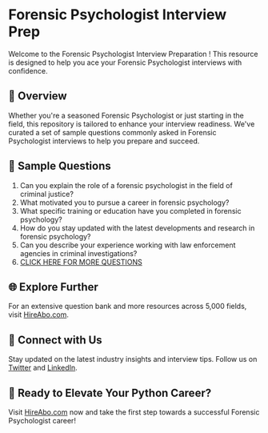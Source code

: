 # Forensic Psychologist Interview Prep

Welcome to the Forensic Psychologist Interview Preparation ! This resource is designed to help you ace your Forensic Psychologist interviews with confidence.

## 🚀 Overview

Whether you're a seasoned Forensic Psychologist or just starting in the field, this repository is tailored to enhance your interview readiness. We've curated a set of sample questions commonly asked in Forensic Psychologist interviews to help you prepare and succeed.

## 📝 Sample Questions

1. Can you explain the role of a forensic psychologist in the field of criminal justice?
2. What motivated you to pursue a career in forensic psychology?
3. What specific training or education have you completed in forensic psychology?
4. How do you stay updated with the latest developments and research in forensic psychology?
5. Can you describe your experience working with law enforcement agencies in criminal investigations?
6. [CLICK HERE FOR MORE QUESTIONS](https://hireabo.com/job/9_4_14/Forensic%20Psychologist)

## 🌐 Explore Further

For an extensive question bank and more resources across 5,000 fields, visit [HireAbo.com](https://www.hireabo.com).

## 📱 Connect with Us

Stay updated on the latest industry insights and interview tips. Follow us on [Twitter](https://twitter.com/hireabo) and [LinkedIn](https://www.linkedin.com/in/hire-abo-3609972a8/).

## 🚀 Ready to Elevate Your Python Career?

Visit [HireAbo.com](https://www.hireabo.com) now and take the first step towards a successful Forensic Psychologist career!